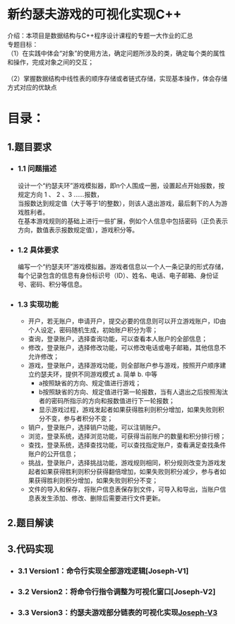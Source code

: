 # 新约瑟夫游戏的可视化实现C++
介绍：本项目是数据结构与C++程序设计课程的专题一大作业的汇总<br/>
专题目标：<br />
	（1）在实践中体会“对象”的使用方法，确定问题所涉及的类，确定每个类的属性和操作，完成对象之间的交互；<br />	
 	（2）掌握数据结构中线性表的顺序存储或者链式存储，实现基本操作，体会存储方式对应的优缺点<br />
# 目录：
## 1.题目要求
- ### 	 1.1 问题描述
	 设计一个“约瑟夫环”游戏模拟器，即n个人围成一圈，设置起点开始报数，按规定方向 1 、 2 、3 ......报数，<br />
	 当报数达到规定值（大于等于1的整数），则该人退出游戏，最后剩下的人为游戏胜利者。<br />
	 在基本游戏规则的基础上进行一些扩展，例如个人信息中包括密码（正负表示方向，数值表示报数规定值），游戏积分等。<br />
- ### 	 1.2 具体要求
	 编写一个“约瑟夫环”游戏模拟器。游戏者信息以一个人一条记录的形式存储，<br />
	 每个记录包含的信息有身份标识号（ID）、姓名、电话、电子邮箱、身份证号、密码、积分等信息。<br />
- ### 	 1.3 实现功能
	- 开户，若无账户，申请开户，提交必要的信息则可以开立游戏账户，ID由个人设定，密码随机生成，初始账户积分为零；
	- 查询，登录账户，选择查询功能，可以查看本人账户的全部信息；
	- 修改，登录账户，选择修改功能，可以修改电话或电子邮箱，其他信息不允许修改；
	- 游戏，登录账户，选择游戏功能，则全部账户参与游戏，按照开户顺序建立约瑟夫环，提供不同游戏模式 a. 简单 b. 中等 
		- a按照缺省的方向、规定值进行游戏；
		- b按照缺省的方向、规定值进行第一轮报数，当有人退出之后按照淘汰者的密码所指示的方向和报数值进行下一轮报数；
   	 	- 显示游戏过程，游戏发起者如果获得胜利则积分增加，如果失败则积分不变，参与者积分不变；
	- 销户，登录账户，选择销户功能，可以注销账户。
	- 浏览，登录系统，选择浏览功能，可获得当前账户的数量和积分排行榜；
	- 查找，登录系统，选择查找功能，可以查找指定账户，查看满足查找条件账户的公开信息；
	- 挑战，登录账户，选择挑战功能，游戏规则相同，积分规则改变为游戏发起者如果获得胜利则积分获得翻倍增加，如果失败则积分减少，参与者如果获得胜利则积分增加，如果失败则积分不变；
	- 文件的导入和保存，将账户信息表保存到文件，可导入和导出，当账户信息表发生添加、修改、删除后需要进行文件更新。
## 2.题目解读
## 3.代码实现
- ###  3.1 Version1：命令行实现全部游戏逻辑[Joseph-V1]
- ###  3.2 Version2：将命令行指令调整为可视化窗口[Joseph-V2]
- ###  3.3 Version3：约瑟夫游戏部分链表的可视化实现[Joseph-V3](zt1_Joseph\Joseph-V1)


